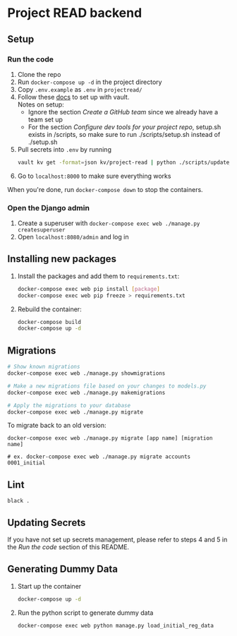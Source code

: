 # Project READ backend

## Setup

### Run the code

1. Clone the repo
2. Run `docker-compose up -d` in the project directory
3. Copy `.env.example` as `.env` in `projectread/`
4. Follow these [docs](https://www.notion.so/uwblueprintexecs/Secret-Management-2d5b59ef0987415e93ec951ce05bf03e#a93b3e62a9a2459fa4990bf68b3dbc49) to set up with vault.  
    Notes on setup:
    - Ignore the section *Create a GitHub team* since we already have a team set up
    - For the section *Configure dev tools for your project repo*, setup.sh exists in /scripts, so make sure to run ./scripts/setup.sh instead of ./setup.sh
5. Pull secrets into `.env` by running
    ```bash
    vault kv get -format=json kv/project-read | python ./scripts/update_secret_files.py
    ```
6. Go to `localhost:8000` to make sure everything works

When you're done, run `docker-compose down` to stop the containers.

### Open the Django admin

1. Create a superuser with `docker-compose exec web ./manage.py createsuperuser`
2. Open `localhost:8080/admin` and log in

## Installing new packages

1. Install the packages and add them to `requirements.txt`:
    ```bash
    docker-compose exec web pip install [package]
    docker-compose exec web pip freeze > requirements.txt
    ```
2. Rebuild the container:
    ```bash
    docker-compose build
    docker-compose up -d
    ```

## Migrations

```bash
# Show known migrations
docker-compose exec web ./manage.py showmigrations

# Make a new migrations file based on your changes to models.py
docker-compose exec web ./manage.py makemigrations

# Apply the migrations to your database
docker-compose exec web ./manage.py migrate
```

To migrate back to an old version:
```
docker-compose exec web ./manage.py migrate [app name] [migration name]

# ex. docker-compose exec web ./manage.py migrate accounts 0001_initial
```

## Lint

```
black .
```

## Updating Secrets

If you have not set up secrets management, please refer to steps 4 and 5 in the *Run the code* section of this README.

## Generating Dummy Data

1. Start up the container
    ```bash
    docker-compose up -d
    ```
2. Run the python script to generate dummy data
    ```bash
    docker-compose exec web python manage.py load_initial_reg_data 
    ```